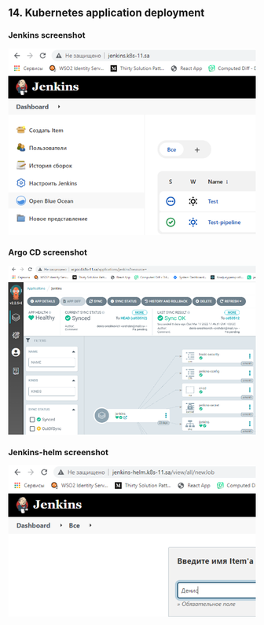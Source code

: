 ## 14. Kubernetes application deployment

### Jenkins screenshot
![alt text](jenkins-screenshot.png)

### Argo CD screenshot
![alt text](argocd-screenshot.png)

### Jenkins-helm screenshot
![alt text](helm-screenshot.png)
